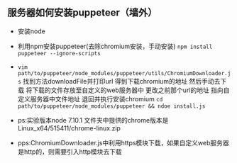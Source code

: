 ## 服务器如何安装puppeteer（墙外）

+ 安装node

+ 利用npm安装puppeteer(去除chromium安装，手动安装) 
  `npm install puppeteer --ignore-scripts`
  
+ `vim path/to/puppeteer/node_modules/puppeteer/utils/ChromiumDownloader.js` 找到方法downloadFile并打印url 得到下载chromium的地址 然后手动去下载 将下载的文件存放至自定义的web服务器中 更改之前那个url的地址 指向自定义服务器中文件地址 退回并执行安装chromium  `cd path/to/puppeteer/node_modules/puppeteer && ndoe install.js`

+ ps:实验版本node 7.10.1 文件夹中提供的chrome版本是Linux_x64/515411/chrome-linux.zip

+ pps:ChromiumDownloader.js中利用https模块下载，如果自定义web服务器是http的，则需要引入http模块去下载


